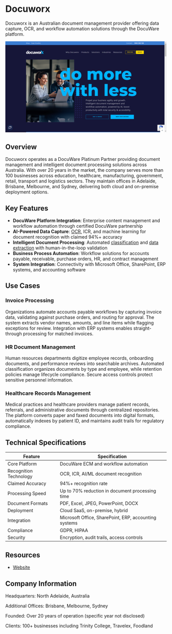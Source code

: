 # Docuworx

Docuworx is an Australian document management provider offering data capture, OCR, and workflow automation solutions through the DocuWare platform.

![Docuworx](assets/docuworx.png)


## Overview

Docuworx operates as a DocuWare Platinum Partner providing document management and intelligent document processing solutions across Australia. With over 20 years in the market, the company serves more than 100 businesses across education, healthcare, manufacturing, government, retail, transport and logistics sectors. They maintain offices in Adelaide, Brisbane, Melbourne, and Sydney, delivering both cloud and on-premise deployment options.

## Key Features

- **DocuWare Platform Integration**: Enterprise content management and workflow automation through certified DocuWare partnership
- **AI-Powered Data Capture**: [OCR](../../capabilities/ocr/index.md), ICR, and machine learning for document recognition with claimed 94%+ accuracy
- **Intelligent Document Processing**: Automated [classification](../../capabilities/classification/index.md) and [data extraction](../../capabilities/extraction/index.md) with human-in-the-loop validation
- **Business Process Automation**: Workflow solutions for accounts payable, receivable, purchase orders, HR, and contract management
- **System Integration**: Connectivity with Microsoft Office, SharePoint, ERP systems, and accounting software

## Use Cases

### Invoice Processing

Organizations automate accounts payable workflows by capturing invoice data, validating against purchase orders, and routing for approval. The system extracts vendor names, amounts, and line items while flagging exceptions for review. Integration with ERP systems enables straight-through processing for matched invoices.

### HR Document Management

Human resources departments digitize employee records, onboarding documents, and performance reviews into searchable archives. Automated classification organizes documents by type and employee, while retention policies manage lifecycle compliance. Secure access controls protect sensitive personnel information.

### Healthcare Records Management

Medical practices and healthcare providers manage patient records, referrals, and administrative documents through centralized repositories. The platform converts paper and faxed documents into digital formats, automatically indexes by patient ID, and maintains audit trails for regulatory compliance.

## Technical Specifications

| Feature | Specification |
|---------|---------------|
| Core Platform | DocuWare ECM and workflow automation |
| Recognition Technology | OCR, ICR, AI/ML document recognition |
| Claimed Accuracy | 94%+ recognition rate |
| Processing Speed | Up to 70% reduction in document processing time |
| Document Formats | PDF, Excel, JPEG, PowerPoint, DOCX |
| Deployment | Cloud SaaS, on-premise, hybrid |
| Integration | Microsoft Office, SharePoint, ERP, accounting systems |
| Compliance | GDPR, HIPAA |
| Security | Encryption, audit trails, access controls |

## Resources

- [Website](https://docuworx.com.au)

## Company Information

Headquarters: North Adelaide, Australia

Additional Offices: Brisbane, Melbourne, Sydney

Founded: Over 20 years of operation (specific year not disclosed)

Clients: 100+ businesses including Trinity College, Travelex, Foodland
